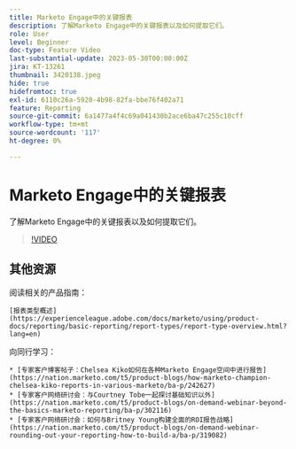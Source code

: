 ```yaml
---
title: Marketo Engage中的关键报表
description: 了解Marketo Engage中的关键报表以及如何提取它们。
role: User
level: Beginner
doc-type: Feature Video
last-substantial-update: 2023-05-30T00:00:00Z
jira: KT-13261
thumbnail: 3420138.jpeg
hide: true
hidefromtoc: true
exl-id: 6110c26a-5920-4b98-82fa-bbe76f402a71
feature: Reporting
source-git-commit: 6a1477a4f4c69a041430b2ace6ba47c255c10cff
workflow-type: tm+mt
source-wordcount: '117'
ht-degree: 0%

---
```


# Marketo Engage中的关键报表

了解Marketo Engage中的关键报表以及如何提取它们。

>[!VIDEO](https://video.tv.adobe.com/v/3420138/?learn=on)

## 其他资源

阅读相关的产品指南：

    [报表类型概述](https://experienceleague.adobe.com/docs/marketo/using/product-docs/reporting/basic-reporting/report-types/report-type-overview.html?lang=en)

向同行学习：

    * [专家客户博客帖子：Chelsea Kiko如何在各种Marketo Engage空间中进行报告](https://nation.marketo.com/t5/product-blogs/how-marketo-champion-chelsea-kiko-reports-in-various-marketo/ba-p/242627)
    * [专家客户网络研讨会：与Courtney Tobe一起探讨基础知识以外](https://nation.marketo.com/t5/product-blogs/on-demand-webinar-beyond-the-basics-marketo-reporting/ba-p/302116)
    * [专家客户网络研讨会：如何与Britney Young构建全面的ROI报告战略](https://nation.marketo.com/t5/product-blogs/on-demand-webinar-rounding-out-your-reporting-how-to-build-a/ba-p/319082)
